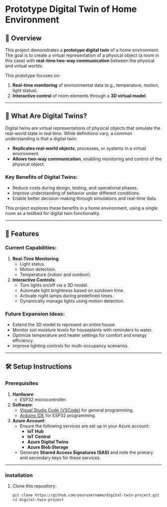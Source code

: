 # Prototype Digital Twin of Home Environment

## 🌟 Overview
This project demonstrates a **prototype digital twin** of a home environment. The goal is to create a virtual representation of a physical object (a room in this case) with **real-time two-way communication** between the physical and virtual worlds.

This prototype focuses on:
1. **Real-time monitoring** of environmental data (e.g., temperature, motion, light status).
2. **Interactive control** of room elements through a **3D virtual model**.

---

## 🤔 What Are Digital Twins?
Digital twins are virtual representations of physical objects that simulate the real-world state in real time. While definitions vary, a common understanding is that a digital twin:
- **Replicates real-world objects**, processes, or systems in a virtual environment.
- **Allows two-way communication**, enabling monitoring and control of the physical object.

### Key Benefits of Digital Twins:
- Reduce costs during design, testing, and operational phases.
- Improve understanding of behavior under different conditions.
- Enable better decision-making through simulations and real-time data.

This project explores these benefits in a home environment, using a single room as a testbed for digital twin functionality.

---

## 🚀 Features
### Current Capabilities:
1. **Real-Time Monitoring**:
   - Light status.
   - Motion detection.
   - Temperature (indoor and outdoor).
2. **Interactive Controls**:
   - Turn lights on/off via a 3D model.
   - Automate light brightness based on sundown time.
   - Activate night lamps during predefined times.
   - Dynamically manage lights using motion detection.

### Future Expansion Ideas:
- Extend the 3D model to represent an entire house.
- Monitor soil moisture levels for houseplants with reminders to water.
- Optimize temperature and heater settings for comfort and energy efficiency.
- Improve lighting controls for multi-occupancy scenarios.

---

## 🛠️ Setup Instructions
### Prerequisites
1. **Hardware**:
   - ESP32 microcontroller.
2. **Software**:
   - [Visual Studio Code (VSCode)](https://code.visualstudio.com/) for general programming.
   - [Arduino IDE](https://www.arduino.cc/en/software) for ESP32 programming.
3. **Azure Account**:
   - Ensure the following services are set up in your Azure account:
     - **IoT Hub**
     - **IoT Central**
     - **Azure Digital Twins**
     - **Azure Blob Storage**
   - Generate **Shared Access Signatures (SAS)** and note the primary and secondary keys for these services.

---

### Installation
1. Clone this repository:
   ```bash
   git clone https://github.com/yourusername/digital-twin-project.git
   cd digital-twin-project
